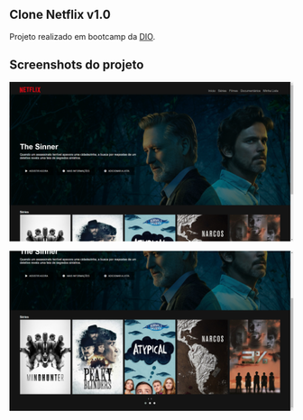 ## Clone Netflix v1.0

Projeto realizado em bootcamp da [DIO](http://dio.me/).

## Screenshots do projeto

![Página 1](./img/2021-12-21(1).png)

![Carrossel de séries](./img/2021-12-21(2).png)